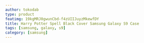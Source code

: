 ```yaml
---
author: tokodab
type: product
featimg: 19kgMRJ0gwunCbd-f4zUIIJuyzMkewfDY
title: Harry Potter Spell Black Cover Samsung Galaxy S9 Case
tags: [samsung, galaxy, s9]
category: [samsung]
---
```

